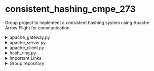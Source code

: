 # consistent_hashing_cmpe_273
Group project to implement a consistent hashing system using Apache Arrow Flight for communication


<details>
  <summary>apache_gateway.py</summary>

  It acts as a gateway to implement consistent hashing for storing data throughout multiple servers.
  It contains an object for hashring that add/removes nodes and to to the hasing ring and gives ot the location of virtual for a give key_hash.

</details>

<details>
  <summary>apache_server.py</summary>

  Server that stores the tables sent from the gateway.

</details>

<details>
  <summary>apache_client.py</summary>

  Client to send data to the servers via gateway.

</details>

<details>
  <summary>hash_ring.py</summary>

  Implementation of consitent hashing.
  Replication to enhance fault tolerance.
  Collision control implemented using LinkedList

</details>

<details>
  <summary>Important Links </summary>
  
  https://blog.djnavarro.net/posts/2022-10-18_arrow-flight/
  https://arrow.apache.org/docs/python/generated/pyarrow.flight.FlightStreamReader.html#pyarrow-flight-flightstreamreader
  https://medium.com/@diehardankush/how-to-making-sense-of-apache-arrow-flight-8ca595e2c3f6
  
</details>

<details>
  <summary>Group repository </summary>
  subramanyaJagadeesh/consistent_hashing_cmpe_273
</details>


